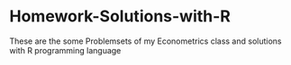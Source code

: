 # Homework-Solutions-with-R
These are the some Problemsets of my Econometrics class and solutions with R programming language
